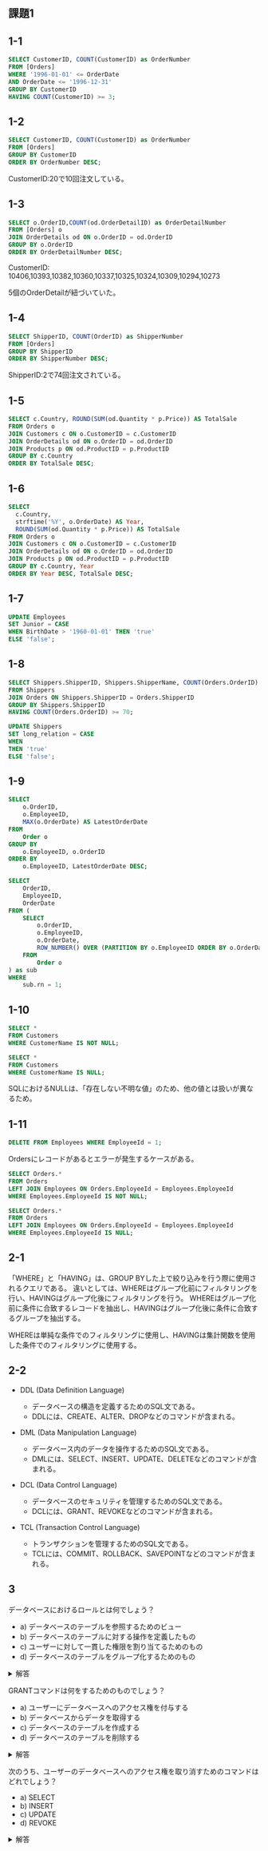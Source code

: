 ## 課題1

## 1-1
````sql
SELECT CustomerID, COUNT(CustomerID) as OrderNumber
FROM [Orders]
WHERE '1996-01-01' <= OrderDate
AND OrderDate <= '1996-12-31'
GROUP BY CustomerID
HAVING COUNT(CustomerID) >= 3;
````

## 1-2
````sql
SELECT CustomerID, COUNT(CustomerID) as OrderNumber
FROM [Orders]
GROUP BY CustomerID
ORDER BY OrderNumber DESC;
````

CustomerID:20で10回注文している。

## 1-3
````sql
SELECT o.OrderID,COUNT(od.OrderDetailID) as OrderDetailNumber
FROM [Orders] o
JOIN OrderDetails od ON o.OrderID = od.OrderID
GROUP BY o.OrderID
ORDER BY OrderDetailNumber DESC;
````

CustomerID: 10406,10393,10382,10360,10337,10325,10324,10309,10294,10273

5個のOrderDetailが紐づいていた。

## 1-4
````sql
SELECT ShipperID, COUNT(OrderID) as ShipperNumber
FROM [Orders]
GROUP BY ShipperID
ORDER BY ShipperNumber DESC;
````
ShipperID:2で74回注文されている。

## 1-5
````sql
SELECT c.Country, ROUND(SUM(od.Quantity * p.Price)) AS TotalSale
FROM Orders o
JOIN Customers c ON o.CustomerID = c.CustomerID
JOIN OrderDetails od ON o.OrderID = od.OrderID
JOIN Products p ON od.ProductID = p.ProductID
GROUP BY c.Country
ORDER BY TotalSale DESC;
````

## 1-6
````sql
SELECT
  c.Country,
  strftime('%Y', o.OrderDate) AS Year,
  ROUND(SUM(od.Quantity * p.Price)) AS TotalSale
FROM Orders o
JOIN Customers c ON o.CustomerID = c.CustomerID
JOIN OrderDetails od ON o.OrderID = od.OrderID
JOIN Products p ON od.ProductID = p.ProductID
GROUP BY c.Country, Year
ORDER BY Year DESC, TotalSale DESC;
````

## 1-7
````sql
UPDATE Employees
SET Junior = CASE
WHEN BirthDate > '1960-01-01' THEN 'true'
ELSE 'false';
````

## 1-8
````sql
SELECT Shippers.ShipperID, Shippers.ShipperName, COUNT(Orders.OrderID) AS NumberOfOrders
FROM Shippers
JOIN Orders ON Shippers.ShipperID = Orders.ShipperID
GROUP BY Shippers.ShipperID
HAVING COUNT(Orders.OrderID) >= 70;
````

````sql
UPDATE Shippers
SET long_relation = CASE
WHEN 
THEN 'true'
ELSE 'false';
````

## 1-9
````sql
SELECT 
    o.OrderID, 
    o.EmployeeID, 
    MAX(o.OrderDate) AS LatestOrderDate
FROM 
    Order o
GROUP BY 
    o.EmployeeID, o.OrderID
ORDER BY 
    o.EmployeeID, LatestOrderDate DESC;
````

````sql
SELECT 
    OrderID, 
    EmployeeID, 
    OrderDate
FROM (
    SELECT 
        o.OrderID, 
        o.EmployeeID, 
        o.OrderDate,
        ROW_NUMBER() OVER (PARTITION BY o.EmployeeID ORDER BY o.OrderDate DESC, o.OrderID DESC) as rn
    FROM 
        Order o
) as sub
WHERE 
    sub.rn = 1;
````

## 1-10
````sql
SELECT *
FROM Customers
WHERE CustomerName IS NOT NULL;
````

````sql
SELECT *
FROM Customers
WHERE CustomerName IS NULL;
````

SQLにおけるNULLは、「存在しない不明な値」のため、他の値とは扱いが異なるため。

## 1-11

````sql
DELETE FROM Employees WHERE EmployeeId = 1;
````

Ordersにレコードがあるとエラーが発生するケースがある。

````sql
SELECT Orders.*
FROM Orders
LEFT JOIN Employees ON Orders.EmployeeId = Employees.EmployeeId
WHERE Employees.EmployeeId IS NOT NULL;
````

````sql
SELECT Orders.*
FROM Orders
LEFT JOIN Employees ON Orders.EmployeeId = Employees.EmployeeId
WHERE Employees.EmployeeId IS NULL;
````


## 2-1
「WHERE」と「HAVING」は、GROUP BYした上で絞り込みを行う際に使用されるクエリである。
違いとしては、WHEREはグループ化前にフィルタリングを行い、HAVINGはグループ化後にフィルタリングを行う。
WHEREはグループ化前に条件に合致するレコードを抽出し、HAVINGはグループ化後に条件に合致するグループを抽出する。

WHEREは単純な条件でのフィルタリングに使用し、HAVINGは集計関数を使用した条件でのフィルタリングに使用する。

## 2-2
- DDL (Data Definition Language)
  - データベースの構造を定義するためのSQL文である。
  - DDLには、CREATE、ALTER、DROPなどのコマンドが含まれる。

- DML (Data Manipulation Language)
  - データベース内のデータを操作するためのSQL文である。
  - DMLには、SELECT、INSERT、UPDATE、DELETEなどのコマンドが含まれる。

- DCL (Data Control Language)
  - データベースのセキュリティを管理するためのSQL文である。
  - DCLには、GRANT、REVOKEなどのコマンドが含まれる。

- TCL (Transaction Control Language)
  - トランザクションを管理するためのSQL文である。
  - TCLには、COMMIT、ROLLBACK、SAVEPOINTなどのコマンドが含まれる。

## 3

データベースにおけるロールとは何でしょう？

- a) データベースのテーブルを参照するためのビュー
- b) データベースのテーブルに対する操作を定義したもの
- c) ユーザーに対して一貫した権限を割り当てるためのもの
- d) データベースのテーブルをグループ化するためのもの

<details>
<summary>解答</summary>
c) ユーザーに対して一貫した権限を割り当てるためのもの
</details>


GRANTコマンドは何をするためのものでしょう？

- a) ユーザーにデータベースへのアクセス権を付与する
- b) データベースからデータを取得する
- c) データベースのテーブルを作成する
- d) データベースのテーブルを削除する

<details>
<summary>解答</summary>
a) ユーザーにデータベースへのアクセス権を付与する
</details>


次のうち、ユーザーのデータベースへのアクセス権を取り消すためのコマンドはどれでしょう？

- a) SELECT
- b) INSERT
- c) UPDATE
- d) REVOKE

<details>
<summary>解答</summary>
d) REVOKE
</details>
